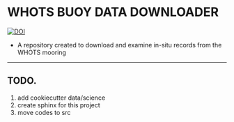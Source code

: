 # WHOTS BUOY DATA DOWNLOADER

[![DOI](https://zenodo.org/badge/484671735.svg)](https://zenodo.org/badge/latestdoi/484671735)

* A repository created to download and examine in-situ records from the 
WHOTS mooring

------------------------------------------------------

## TODO. 
1. add cookiecutter data/science
2. create sphinx for this project
3. move codes to src
